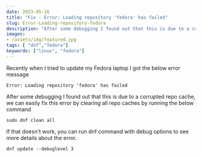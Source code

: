 ```yaml
---
date: 2023-05-16
title: "Fix - Error: Loading repository 'fedora' has failed"
slug: Error-Loading-repository-fedora
description: "After some debugging I found out that this is due to a corrupted repo cache, we can easily fix this error by clearing all repo caches by running the below command"
images:
- /assets/img/featured.jpg
tags: [ "dnf","fedora"]
keywords: ["linux", "fedora"]
---
```

Recently when I tried to update my Fedora laptop I got the below error message

```
Error: Loading repository 'fedora' has failed
```

After some debugging I found out that this is due to a corrupted repo cache, we can easily fix this error by clearing all repo caches by running the below command 

```
sudo dnf clean all
```

If that doesn't work, you can run dnf command with debug options to see more details about the error.

```
dnf update --debuglevel 3
```
